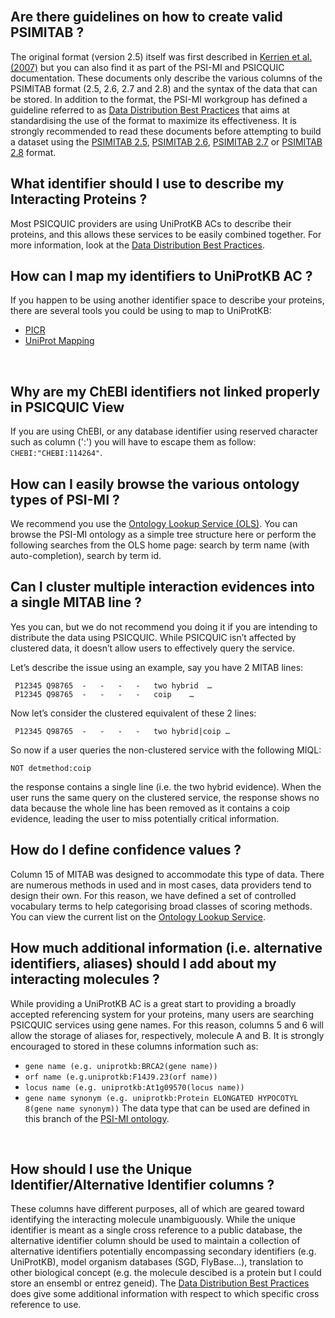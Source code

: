 

<br />

## Are there guidelines on how to create valid PSIMITAB ? ##
The original format (version 2.5) itself was first described in [Kerrien et al. (2007)](http://www.ncbi.nlm.nih.gov/pubmed/17925023) but you can also find it as part of the PSI-MI and PSICQUIC documentation. These documents only describe the various columns of the PSIMITAB format (2.5, 2.6, 2.7 and 2.8) and the syntax of the data that can be stored. In addition to the format, the PSI-MI workgroup has defined a guideline referred to as [Data Distribution Best Practices](DataDistributionBestPractices.md) that aims at standardising the use of the format to maximize its effectiveness. It is strongly recommended to read these documents before attempting to build a dataset using the [PSIMITAB 2.5](MITAB25Format.md), [PSIMITAB 2.6](MITAB26Format.md), [PSIMITAB 2.7](MITAB27Format.md) or [PSIMITAB 2.8](MITAB28Format.md) format.
<br />


## What identifier should I use to describe my Interacting Proteins ? ##
Most PSICQUIC providers are using UniProtKB ACs to describe their proteins, and this allows these services to be easily combined together. For more information, look at the [Data Distribution Best Practices](DataDistributionBestPractices.md).
<br />



## How can I map my identifiers to UniProtKB AC ? ##
If you happen to be using another identifier space to describe your proteins, there are several tools you could be using to map to UniProtKB:
  * [PICR](http://www.ebi.ac.uk/Tools/picr/)
  * [UniProt Mapping](http://www.uniprot.org/?tab=mapping)
<br />

## Why are my ChEBI identifiers not linked properly in PSICQUIC View ##
If you are using ChEBI, or any database identifier using reserved character such as column (':') you will have to escape them as follow: `CHEBI:"CHEBI:114264"`.


## How can I easily browse the various ontology types of PSI-MI ? ##
We recommend you use the [Ontology Lookup Service (OLS)](http://www.ebi.ac.uk/ontology-lookup/). You can browse the PSI-MI ontology as a simple tree structure here or perform the following searches from the OLS home page:
search by term name (with auto-completion),
search by term id.
<br />



## Can I cluster multiple interaction evidences into a single MITAB line ? ##
Yes you can, but we do not recommend you doing it if you are intending to distribute the data using PSICQUIC. While PSICQUIC isn’t affected by clustered data, it doesn’t allow users to effectively query the service.

Let’s describe the issue using an example, say you have 2 MITAB lines:
```
 P12345	Q98765	-	-	-	-	two hybrid	…
 P12345	Q98765	-	-	-	-	coip	…
```

Now let’s consider the clustered equivalent of these 2 lines:
```
 P12345	Q98765	-	-	-	-	two hybrid|coip	…
```

So now if a user queries the non-clustered service with the following MIQL:
```
NOT detmethod:coip
```

the response contains a single line (i.e. the two hybrid evidence).
When the user runs the same query on the clustered service, the response shows no data because the whole line has been removed as it contains a coip evidence, leading the user to miss potentially critical information.
<br />



## How do I define confidence values ? ##
Column 15 of MITAB was designed to accommodate this type of data. There are numerous methods in used and in most cases, data providers tend to design their own. For this reason, we have defined a set of controlled vocabulary terms to help categorising broad classes of scoring methods. You can view the current list on the [Ontology Lookup Service](http://www.ebi.ac.uk/ontology-lookup/browse.do?ontName=MI&termId=MI%3A1064&termName=interaction%20confidence).
<br />


## How much additional information (i.e. alternative identifiers, aliases) should I add about my interacting molecules ? ##
While providing a UniProtKB AC is a great start to providing a broadly accepted referencing system for your proteins, many users are searching PSICQUIC services using gene names. For this reason, columns 5 and 6 will allow the storage of aliases for, respectively, molecule A and B. It is strongly encouraged to stored in these columns information such as:
  * `gene name (e.g. uniprotkb:BRCA2(gene name))`
  * `orf name (e.g.uniprotkb:F14J9.23(orf name))`
  * `locus name (e.g. uniprotkb:At1g09570(locus name))`
  * `gene name synonym (e.g. uniprotkb:Protein ELONGATED HYPOCOTYL 8(gene name synonym))`
The data type that can be used are defined in this branch of the [PSI-MI ontology](http://www.ebi.ac.uk/ontology-lookup/browse.do?ontName=MI&termId=MI%3A0300&termName=alias%20type).
<br />



## How should I use the Unique Identifier/Alternative Identifier columns ? ##
These columns have different purposes, all of which are geared toward identifying the interacting molecule unambiguously. While the unique identifier is meant as a single cross reference to a public database, the alternative identifier column should be used to maintain a collection of alternative identifiers potentially encompassing secondary identifiers (e.g. UniProtKB), model organism databases (SGD, FlyBase...), translation to other biological concept (e.g. the molecule descibed is a protein but I could store an ensembl or entrez geneid). The [Data Distribution Best Practices](DataDistributionBestPractices.md) does give some additional information with respect to which specific cross reference to use.